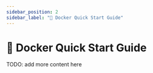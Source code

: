 ```yaml
---
sidebar_position: 2
sidebar_label: "🚀 Docker Quick Start Guide"
---
```


# 🚀 Docker Quick Start Guide

TODO: add more content here
